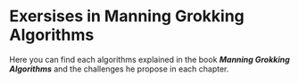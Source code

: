 # Exersises in Manning Grokking Algorithms

Here you can find each algorithms explained in the book _**Manning Grokking Algorithms**_ and the challenges he propose in each chapter.
